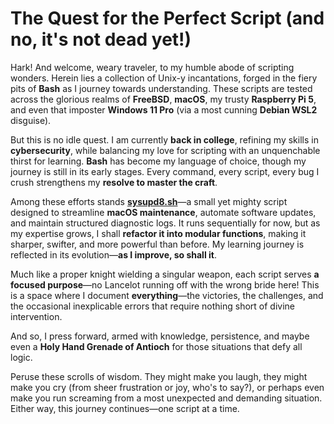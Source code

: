 # The Quest for the Perfect Script (and no, it's not dead yet!)

Hark! And welcome, weary traveler, to my humble abode of scripting wonders. Herein lies a collection of Unix-y incantations, forged in the fiery pits of **Bash** as I journey towards understanding. These scripts are tested across the glorious realms of **FreeBSD**, **macOS**, my trusty **Raspberry Pi 5**, and even that imposter **Windows 11 Pro** (via a most cunning **Debian WSL2** disguise).

But this is no idle quest. I am currently **back in college**, refining my skills in **cybersecurity**, while balancing my love for scripting with an unquenchable thirst for learning. **Bash** has become my language of choice, though my journey is still in its early stages. Every command, every script, every bug I crush strengthens my **resolve to master the craft**.

Among these efforts stands [**sysupd8.sh**](https://gist.github.com/VetAran/fed26d1dce737c65536a8445092e8927)—a small yet mighty script designed to streamline **macOS maintenance**, automate software updates, and maintain structured diagnostic logs. It runs sequentially for now, but as my expertise grows, I shall **refactor it into modular functions**, making it sharper, swifter, and more powerful than before. My learning journey is reflected in its evolution—**as I improve, so shall it**.

Much like a proper knight wielding a singular weapon, each script serves **a focused purpose**—no Lancelot running off with the wrong bride here! This is a space where I document **everything**—the victories, the challenges, and the occasional inexplicable errors that require nothing short of divine intervention.

And so, I press forward, armed with knowledge, persistence, and maybe even a **Holy Hand Grenade of Antioch** for those situations that defy all logic.

Peruse these scrolls of wisdom. They might make you laugh, they might make you cry (from sheer frustration or joy, who's to say?), or perhaps even make you run screaming from a most unexpected and demanding situation. Either way, this journey continues—one script at a time.
